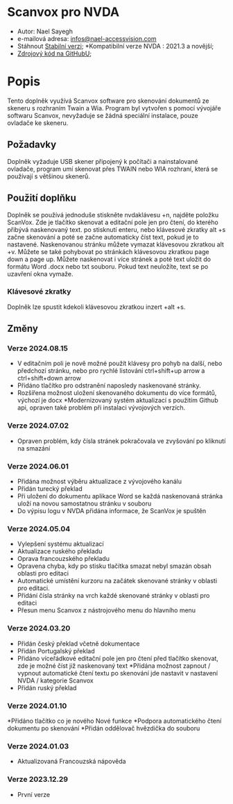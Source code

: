 # Scanvox pro NVDA

* Autor: Nael Sayegh
* e-mailová adresa: [infos@nael-accessvision.com](mailto:infos@nael-accessvision.com)
* Stáhnout [Stabilní verzi][1];
*Kompatibilní verze NVDA : 2021.3 a novější;
* [Zdrojový kód na GitHubU][2];

# Popis

Tento doplněk využívá Scanvox software pro skenování dokumentů ze skeneru s rozhraním Twain a Wia. Program byl vytvořen s pomocí vývojáře softwaru Scanvox, nevyžaduje se žádná speciální instalace, pouze ovladače ke skeneru.

## Požadavky 

Doplněk vyžaduje USB skener připojený k počítači  a nainstalované ovladače, program umí skenovat přes TWAIN nebo WIA rozhraní, která se používají s většinou skenerů.

## Použití doplňku

Doplněk se používá jednoduše stiskněte nvdaklávesu +n, najděte položku ScanVox. Zde je tlačítko skenovat a editační pole jen pro čtení, do kterého přibývá naskenovaný text. po stisknutí enteru, nebo klávesové zkratky alt +s začne skenování a poté se začne automaticky číst text, pokud je to nastavené. 
Naskenovanou stránku můžete vymazat klávesovou zkratkou alt +v. 
Můžete se také pohybovat po stránkách klávesovou zkratkou page down a page up.
Můžete naskenovat i více stránek a poté text uložit do formátu Word .docx nebo txt souboru. Pokud text neuložíte, text se po uzavření okna vymaže.

### Klávesové zkratky

Doplněk lze spustit kdekoli klávesovou zkratkou inzert +alt +s.

## Změny
### Verze 2024.08.15
  * V editačním poli je nově možné použít klávesy  pro pohyb  na další, nebo předchozí stránku,  nebo pro rychlé listování ctrl+shift+up arrow a  ctrl+shift+down arrow
  * Přidáno tlačítko pro odstranění naposledy naskenované stránky.
  * Rozšířena možnost uložení skenovaného dokumentu  do více formátů, výchozí je docx
  *Modernizovaný systém aktualizací s použitím Github api, opraven také problém při instalaci vývojových verzích.
### Verze 2024.07.02

  * Opraven problém, kdy čísla stránek pokračovala ve zvyšování po kliknutí na smazání

### Verze 2024.06.01

  * Přidána možnost výběru aktualizace z vývojového kanálu
  * Přidán turecký překlad
  * Při uložení do dokumentu aplikace Word se každá naskenovaná stránka uloží na novou samostatnou stránku v souboru
  * Do výpisu logu v NVDA přidána informace, že ScanVox je spuštěn

### Verze 2024.05.04

  * Vylepšení systému aktualizací
  * Aktualizace ruského překladu
  * Oprava francouzského překladu
  * Opravena chyba, kdy po stisku tlačítka smazat nebyl smazán obsah oblasti pro editaci
  * Automatické umístění kurzoru na začátek skenované stránky v oblasti pro editaci.
  * Přidání čísla stránky na vrch každé skenované stránky v oblasti pro editaci
  * Přesun menu Scanvox z nástrojového menu do hlavního menu

### Verze 2024.03.20

  * Přidán český překlad včetně dokumentace
  *  Přidán Portugalský překlad
  *  Přidáno víceřádkové editační pole jen pro čtení před tlačítko skenovat, zde je možné číst již naskenovaný text
  *Přidána možnost zapnout / vypnout automatické čtení textu po skenování jde nastavit v nastavení  NVDA / kategorie Scanvox
  * Přidán ruský překlad

### Verze 2024.01.10

  *Přidáno tlačítko co je nového
Nové funkce
  *Podpora automatického čtení dokumentu po skenování
  *Přidán oddělovač hvězdička do souboru

### Verze 2024.01.03

  * Aktualizovaná Francouzská nápověda

### Verze 2023.12.29

  * První verze

[1]: https://github.com/Nael-Sayegh/scanvox-for-nvda/releases/download/2024.08.15/scanvox-2024.08.15.nvda-addon

[2]: https://github.com/Nael-Sayegh/scanvox-for-nvda
